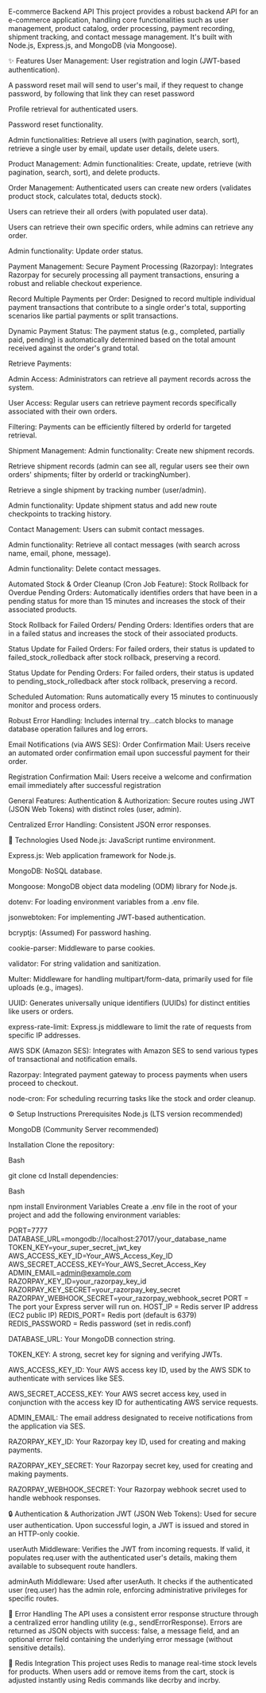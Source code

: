 E-commerce Backend API
This project provides a robust backend API for an e-commerce application, handling core functionalities such as user management, product catalog, order processing, payment recording, shipment tracking, and contact message management. It's built with Node.js, Express.js, and MongoDB (via Mongoose).

✨ Features
User Management:
User registration and login (JWT-based authentication).

A password reset mail will send to user's mail, if they request to change password, by following that link they can reset password

Profile retrieval for authenticated users.

Password reset functionality.

Admin functionalities: Retrieve all users (with pagination, search, sort), retrieve a single user by email, update user details, delete users.

Product Management:
Admin functionalities: Create, update, retrieve (with pagination, search, sort), and delete products.

Order Management:
Authenticated users can create new orders (validates product stock, calculates total, deducts stock).

Users can retrieve their all orders (with populated user data).

Users can retrieve their own specific orders, while admins can retrieve any order.

Admin functionality: Update order status.

Payment Management:
Secure Payment Processing (Razorpay): Integrates Razorpay for securely processing all payment transactions, ensuring a robust and reliable checkout experience.

Record Multiple Payments per Order: Designed to record multiple individual payment transactions that contribute to a single order's total, supporting scenarios like partial payments or split transactions.

Dynamic Payment Status: The payment status (e.g., completed, partially paid, pending) is automatically determined based on the total amount received against the order's grand total.

Retrieve Payments:

Admin Access: Administrators can retrieve all payment records across the system.

User Access: Regular users can retrieve payment records specifically associated with their own orders.

Filtering: Payments can be efficiently filtered by orderId for targeted retrieval.

Shipment Management:
Admin functionality: Create new shipment records.

Retrieve shipment records (admin can see all, regular users see their own orders' shipments; filter by orderId or trackingNumber).

Retrieve a single shipment by tracking number (user/admin).

Admin functionality: Update shipment status and add new route checkpoints to tracking history.

Contact Management:
Users can submit contact messages.

Admin functionality: Retrieve all contact messages (with search across name, email, phone, message).

Admin functionality: Delete contact messages.

Automated Stock & Order Cleanup (Cron Job Feature):
Stock Rollback for Overdue Pending Orders: Automatically identifies orders that have been in a pending status for more than 15 minutes and increases the stock of their associated products.

Stock Rollback for Failed Orders/ Pending Orders: Identifies orders that are in a failed status and increases the stock of their associated products.

Status Update for Failed Orders: For failed orders, their status is updated to failed_stock_rolledback after stock rollback, preserving a record.

Status Update for Pending Orders: For failed orders, their status is updated to pending_stock_rolledback after stock rollback, preserving a record.

Scheduled Automation: Runs automatically every 15 minutes to continuously monitor and process orders.

Robust Error Handling: Includes internal try...catch blocks to manage database operation failures and log errors.

Email Notifications (via AWS SES):
Order Confirmation Mail: Users receive an automated order confirmation email upon successful payment for their order.

Registration Confirmation Mail: Users receive a welcome and confirmation email immediately after successful registration

General Features:
Authentication & Authorization: Secure routes using JWT (JSON Web Tokens) with distinct roles (user, admin).

Centralized Error Handling: Consistent JSON error responses.

🚀 Technologies Used
Node.js: JavaScript runtime environment.

Express.js: Web application framework for Node.js.

MongoDB: NoSQL database.

Mongoose: MongoDB object data modeling (ODM) library for Node.js.

dotenv: For loading environment variables from a .env file.

jsonwebtoken: For implementing JWT-based authentication.

bcryptjs: (Assumed) For password hashing.

cookie-parser: Middleware to parse cookies.

validator: For string validation and sanitization.

Multer: Middleware for handling multipart/form-data, primarily used for file uploads (e.g., images).

UUID: Generates universally unique identifiers (UUIDs) for distinct entities like users or orders.

express-rate-limit: Express.js middleware to limit the rate of requests from specific IP addresses.

AWS SDK (Amazon SES): Integrates with Amazon SES to send various types of transactional and notification emails.

Razorpay: Integrated payment gateway to process payments when users proceed to checkout.

node-cron: For scheduling recurring tasks like the stock and order cleanup.

⚙️ Setup Instructions
Prerequisites
Node.js (LTS version recommended)

MongoDB (Community Server recommended)

Installation
Clone the repository:

Bash

git clone <repository-url>
cd <project-directory>
Install dependencies:

Bash

npm install
Environment Variables
Create a .env file in the root of your project and add the following environment variables:

PORT=7777
DATABASE_URL=mongodb://localhost:27017/your_database_name
TOKEN_KEY=your_super_secret_jwt_key
AWS_ACCESS_KEY_ID=Your_AWS_Access_Key_ID
AWS_SECRET_ACCESS_KEY=Your_AWS_Secret_Access_Key
ADMIN_EMAIL=admin@example.com
RAZORPAY_KEY_ID=your_razorpay_key_id
RAZORPAY_KEY_SECRET=your_razorpay_key_secret
RAZORPAY_WEBHOOK_SECRET=your_razorpay_webhook_secret
PORT = The port your Express server will run on.
HOST_IP = Redis server IP address (EC2 public IP)
REDIS_PORT= Redis port (default is 6379)
REDIS_PASSWORD = Redis password (set in redis.conf)

DATABASE_URL: Your MongoDB connection string.

TOKEN_KEY: A strong, secret key for signing and verifying JWTs.

AWS_ACCESS_KEY_ID: Your AWS access key ID, used by the AWS SDK to authenticate with services like SES.

AWS_SECRET_ACCESS_KEY: Your AWS secret access key, used in conjunction with the access key ID for authenticating AWS service requests.

ADMIN_EMAIL: The email address designated to receive notifications from the application via SES.

RAZORPAY_KEY_ID: Your Razorpay key ID, used for creating and making payments.

RAZORPAY_KEY_SECRET: Your Razorpay secret key, used for creating and making payments.

RAZORPAY_WEBHOOK_SECRET: Your Razorpay webhook secret used to handle webhook responses.

🔒 Authentication & Authorization
JWT (JSON Web Tokens): Used for secure user authentication. Upon successful login, a JWT is issued and stored in an HTTP-only cookie.

userAuth Middleware: Verifies the JWT from incoming requests. If valid, it populates req.user with the authenticated user's details, making them available to subsequent route handlers.

adminAuth Middleware: Used after userAuth. It checks if the authenticated user (req.user) has the admin role, enforcing administrative privileges for specific routes.

🚨 Error Handling
The API uses a consistent error response structure through a centralized error handling utility (e.g., sendErrorResponse). Errors are returned as JSON objects with success: false, a message field, and an optional error field containing the underlying error message (without sensitive details).

🔧 Redis Integration
This project uses Redis to manage real-time stock levels for products. When users add or remove items from the cart, stock is adjusted instantly using Redis commands like decrby and incrby.